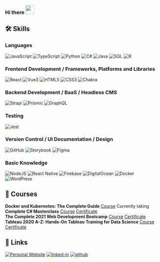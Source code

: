 <!--- ![alt text](https://github.com/jonashelgi/jonashelgi/blob/master/header.png?raw=true)-->
### Hi there <img src="https://media.giphy.com/media/hvRJCLFzcasrR4ia7z/giphy.gif" width="29px">

## 🛠️ Skills

### Languages
![JavaScript](https://img.shields.io/badge/javascript-%23323330.svg?style=for-the-badge&logo=javascript&logoColor=%23F7DF1E)
![TypeScript](https://img.shields.io/badge/typescript-%23007ACC.svg?style=for-the-badge&logo=typescript&logoColor=white)
![Python](https://img.shields.io/badge/python-3670A0?style=for-the-badge&logo=python&logoColor=ffdd54)
![C#](https://img.shields.io/badge/c%23-%23239120.svg?style=for-the-badge&logo=c-sharp&logoColor=white)
![Java](https://img.shields.io/badge/java-%23ED8B00.svg?style=for-the-badge&logo=java&logoColor=white)
![SQL](https://img.shields.io/badge/sql-%2307405e.svg?style=for-the-badge&logo=sqlite&logoColor=white)
![R](https://img.shields.io/badge/r-%23276DC3.svg?style=for-the-badge&logo=r&logoColor=white)

### Frontend Development / Frameworks, Platforms and Libraries
![React](https://img.shields.io/badge/react-%2320232a.svg?style=for-the-badge&logo=react&logoColor=%2361DAFB)
![Vue3](https://img.shields.io/badge/vuejs-168363.svg?style=for-the-badge&logo=vuedotjs&logoColor=white)
![HTML5](https://img.shields.io/badge/html5-%23E34F26.svg?style=for-the-badge&logo=html5&logoColor=white)
![CSS3](https://img.shields.io/badge/css3-%231572B6.svg?style=for-the-badge&logo=css3&logoColor=white)
![Chakra](https://img.shields.io/badge/chakra-%234ED1C5.svg?style=for-the-badge&logo=chakraui&logoColor=white)

### Backend Development / BaaS / Headless CMS
![Strapi](https://img.shields.io/badge/Strapi-171693?style=for-the-badge&logo=strapi&logoColor=white)
![Prismic](https://img.shields.io/badge/Prismic-8B66A9?style=for-the-badge&logo=prismic&logoColor=white)
![GraphQL](https://img.shields.io/badge/-GraphQL-E10098?style=for-the-badge&logo=graphql&logoColor=white)

### Testing
![Jest](https://img.shields.io/badge/-jest-%23C21325?style=for-the-badge&logo=jest&logoColor=white)

### Version Control / UI Documentation / Design
![GitHub](https://img.shields.io/badge/github-%23121011.svg?style=for-the-badge&logo=github&logoColor=white)
![Storybook](https://img.shields.io/badge/-storybook-e35182?style=for-the-badge&logo=storybook&logoColor=white)
![Figma](https://img.shields.io/badge/figma-A435F0.svg?style=for-the-badge&logo=figma&logoColor=white)

### Basic Knowledge
![NodeJS](https://img.shields.io/badge/node.js-6DA55F?style=for-the-badge&logo=node.js&logoColor=white)
![React Native](https://img.shields.io/badge/react_native-%2320232a.svg?style=for-the-badge&logo=react&logoColor=%2361DAFB)
![Firebase](https://img.shields.io/badge/firebase-%23039BE5.svg?style=for-the-badge&logo=firebase)
![DigitalOcean](https://img.shields.io/badge/DigitalOcean-%230167ff.svg?style=for-the-badge&logo=digitalOcean&logoColor=white)
![Docker](https://img.shields.io/badge/docker-%230db7ed.svg?style=for-the-badge&logo=docker&logoColor=white)
![WordPress](https://img.shields.io/badge/WordPress-%23117AC9.svg?style=for-the-badge&logo=WordPress&logoColor=white)

## 📜 Courses
**Docker and Kubernetes: The Complete Guide**
[Course](https://www.udemy.com/course/docker-and-kubernetes-the-complete-guide/)
Currently taking
<br>**Complete C# Masterclass**
[Course](https://www.udemy.com/course/complete-csharp-masterclass/)
[Certificate](https://www.udemy.com/certificate/UC-4fb1ecdc-bff4-47e9-bd2b-7b42ac3542ff/)
<br>**The Complete 2021 Web Development Bootcamp**
[Course](https://www.udemy.com/course/the-complete-web-development-bootcamp/)
[Certificate](https://www.udemy.com/certificate/UC-10471ff1-f7dd-4142-af02-a1e33a151341/)
<br>**Tableau 2020 A-Z: Hands-On Tableau Training for Data Science** 
[Course](https://www.udemy.com/course/tableau10/)
[Certificate](https://www.udemy.com/certificate/UC-3c163630-9a06-4ea5-8221-14e07bf856bc/)

## 🔗 Links

[![Personal Website](https://img.shields.io/badge/Personal_Website-234d5e?style=for-the-badge&logo=Google-chrome&logoColor=white)](https://jonashelgi.is/)
[![linked-in](https://img.shields.io/badge/Linked_In-0077B5?style=for-the-badge&logo=LinkedIn&logoColor=white)](https://www.linkedin.com/in/jonashelgi/)
[![github](https://img.shields.io/badge/GitHub-000000?style=for-the-badge&logo=GitHub&logoColor=white)](https://github.com/jonashelgi)
<!---[![resume](https://img.shields.io/badge/Resume-4285F4?style=for-the-badge&logo=read-the-docs&logoColor=white)](https://jonas-helgi.web.app/)-->
